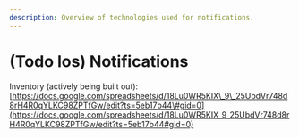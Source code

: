 ```yaml
---
description: Overview of technologies used for notifications.
---
```


# \(Todo los\) Notifications

Inventory \(actively being built out\): [https://docs.google.com/spreadsheets/d/18Lu0WR5KIX\_9\_25UbdVr748d8rH4R0qYLKC98ZPTfGw/edit?ts=5eb17b44\#gid=0](https://docs.google.com/spreadsheets/d/18Lu0WR5KIX_9_25UbdVr748d8rH4R0qYLKC98ZPTfGw/edit?ts=5eb17b44#gid=0)



